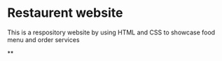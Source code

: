 # Restaurent website
This is a respository website by using HTML and CSS to showcase  food menu and order services




**
